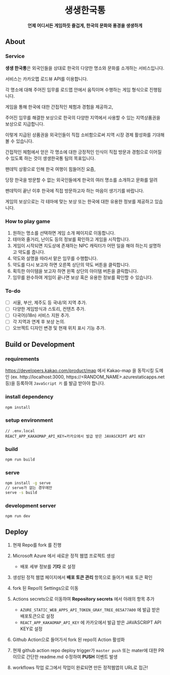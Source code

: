 <div align="center">
  <h1>생생한국통</h1>
  <strong>언제 어디서든 게임하듯 즐겁게, 한국의 문화와 풍경을 생생하게</strong>
</div>

## About

### Service

**생생 한국통**은 외국인들을 상대로 한국의 다양한 명소와 문화를 소개하는 서비스입니다.

서비스는 카카오맵 로드뷰 API를 이용합니다.

각 명소에 대해 주어진 임무를 로드맵 안에서 움직이며 수행하는 게임 형식으로 진행됩니다.

게임을 통해 한국에 대한 간접적인 체험과 경험을 제공하고,

주어진 임무를 해결한 보상으로 한국의 다양한 지역에서 사용할 수 있는 지역상품권을 보상으로 지급합니다.

이렇게 지급된 상품권을 외국인들이 직접 소비함으로써 지역 시장 경제 활성화를 기대해 볼 수 있습니다.

간접적인 체험에서 얻은 각 명소에 대한 긍정적인 인식이 직접 방문과 경험으로 이어질 수 있도록 하는 것이 생생한국통 팀의 목표입니다.


팬데믹 상황으로 인해 한국 여행이 힘들어진 요즘,

당장 한국을 방문할 수 없는 외국인들에게 한국의 여러 명소를 소개하고 문화를 알려

팬데믹이 끝난 이후 한국에 직접 방문하고자 하는 마음이 생기기를 바랍니다.

게임의 보상으로는 각 테마에 맞는 보상 또는 한국에 대한 유용한 정보를 제공하고 있습니다.

### How to play game

1. 원하는 명소를 선택하면 게임 소개 페이지로 이동합니다.
2. 테마와 줄거리, 난이도 등의 정보를 확인하고 게임을 시작합니다.
3. 게임이 시작되면 지도상에 존재하는 NPC 캐릭터가 어떤 일을 해야 하는지 설명하고 약도를 줍니다.
4. 약도와 설명을 따라서 맡은 임무를 수행합니다.
5. 약도를 다시 보고자 하면 오른쪽 상단의 약도 버튼을 클릭합니다.
6. 획득한 아이템을 보고자 하면 왼쪽 상단의 아이템 버튼을 클릭합니다.
7. 임무를 완수하여 게임이 끝나면 보상 혹은 유용한 정보를 확인할 수 있습니다.

### To-do

- [ ] 서울, 부산, 제주도 등 국내/외 지역 추가.
- [ ] 다양한 게임방식과 스토리, 컨텐츠 추가.
- [ ] 다국어(i18n) 서비스 지원 추가.
- [ ] 각 지역과 연계 후 보상 논의.
- [ ] 오브젝트 디자인 변경 및 현재 위치 표시 기능 추가.

## Build or Development

### requirements

https://developers.kakao.com/product/map 에서 Kakao-map 을 동작시킬 도메인 (ex. http://localhost:3000, https://<RANDOM_NAME>.azurestaticapps.net 등)을 등록하여 `JavaScript 키` 를 발급 받아야 합니다.

### install dependency

```bash
npm install
```

### setup environment

```
// .env.local
REACT_APP_KAKAOMAP_API_KEY=카카오에서 발급 받은 JAVASCRIPT API KEY
```

### build

```bash
npm run build
```

### serve

```bash
npm install -g serve
// serve가 없는 경우에만
serve -s build
```

### development server

```bash
npm run dev
```

## Deploy

1. 현재 Repo를 fork 를 진행

2. Microsoft Azure 에서 새로운 정적 웹앱 프로젝트 생성
   - 배포 세부 정보를 **기타** 로 설정
3. 생성된 정적 웹앱 페이지에서 **배포 토큰 관리** 항목으로 들어가 배포 토큰 확인
4. fork 된 Repo의 Settings으로 이동
5. Actions secrets으로 이동하여 **Repository secrets** 에서 아래의 항목 추가
   - `AZURE_STATIC_WEB_APPS_API_TOKEN_GRAY_TREE_0E5A77A00` 에 발급 받은 배포토큰으로 설정
   - `REACT_APP_KAKAOMAP_API_KEY` 에 카카오에서 발급 받은 JAVASCRIPT API KEY로 설정
6. Github Action으로 들어가서 fork 된 repo의 Action 활성화
7. 현재 github action repo deploy trigger가 `master push` 또는 mater에 대한 PR 이므로 간단한 readme.md 수정하여 **PUSH** 이벤트 발생
8. workflows 작업 로그에서 작업이 완료되면 만든 정적웹앱의 URL로 접근!
